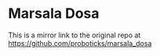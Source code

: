 # Marsala Dosa

This is a mirror link to the original repo at https://github.com/proboticks/marsala_dosa
